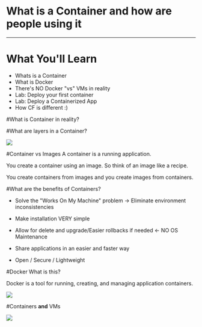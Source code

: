 # What is a Container and how are people using it


---

# What You'll Learn

* Whats is a Container
* What is Docker
* There's NO Docker "vs" VMs in reality
* Lab: Deploy your first container
* Lab: Deploy a Containerized App
* How CF is different :)


#What is Container in reality?


#What are layers in a Container?

![](http://i.imgur.com/kx77xdz.jpg)

#Container vs Images
A container is a running application. 

You create a container using an image. So think of an image like a recipe.

You create containers from images and you create images from containers.

#What are the benefits of Containers?

* Solve the "Works On My Machine" problem -> Eliminate environment inconsistencies

* Make installation VERY simple

* Allow for delete and upgrade/Easier rollbacks if needed <- NO OS Maintenance

* Share applications in an easier and faster way

* Open / Secure / Lightweight




#Docker What is this?

Docker is a tool for running, creating, and managing application containers.


![](http://i.imgur.com/rlHa0Vw.jpg)


#Containers **and** VMs


![](http://i.imgur.com/hnGl9EU.jpg)

